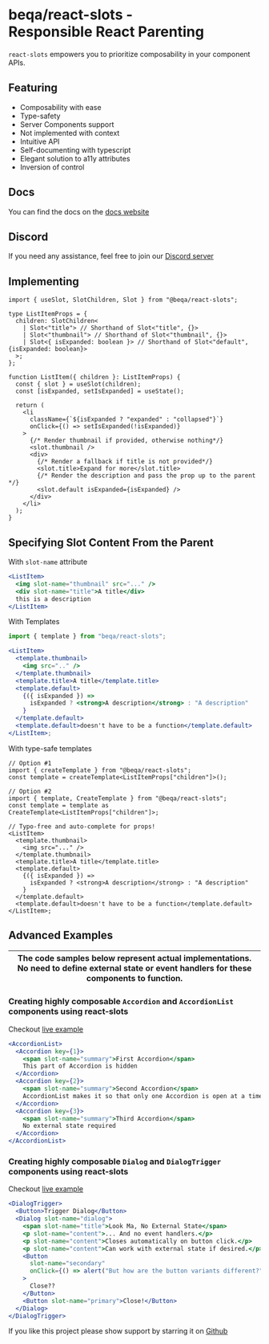 # beqa/react-slots - Responsible&nbsp;React&nbsp;Parenting

`react-slots` empowers you to prioritize composability in your component APIs.

## Featuring

- Composability with ease
- Type-safety
- Server Components support
- Not implemented with context
- Intuitive API
- Self-documenting with typescript
- Elegant solution to a11y attributes
- Inversion of control

## Docs

You can find the docs on the
[docs website](https://react-slots-docs.vercel.app/)

## Discord

If you need any assistance, feel free to join our
[Discord server](https://discord.gg/UHgArvjeNb)

## Implementing

```tsx
import { useSlot, SlotChildren, Slot } from "@beqa/react-slots";

type ListItemProps = {
  children: SlotChildren<
    | Slot<"title"> // Shorthand of Slot<"title", {}>
    | Slot<"thumbnail"> // Shorthand of Slot<"thumbnail", {}>
    | Slot<{ isExpanded: boolean }> // Shorthand of Slot<"default", {isExpanded: boolean}>
  >;
};

function ListItem({ children }: ListItemProps) {
  const { slot } = useSlot(children);
  const [isExpanded, setIsExpanded] = useState();

  return (
    <li
      className={`${isExpanded ? "expanded" : "collapsed"}`}
      onClick={() => setIsExpanded(!isExpanded)}
    >
      {/* Render thumbnail if provided, otherwise nothing*/}
      <slot.thumbnail />
      <div>
        {/* Render a fallback if title is not provided*/}
        <slot.title>Expand for more</slot.title>
        {/* Render the description and pass the prop up to the parent */}
        <slot.default isExpanded={isExpanded} />
      </div>
    </li>
  );
}
```

## Specifying Slot Content From the Parent

With `slot-name` attribute

```jsx
<ListItem>
  <img slot-name="thumbnail" src="..." />
  <div slot-name="title">A title</div>
  this is a description
</ListItem>
```

With Templates

```jsx
import { template } from "beqa/react-slots";

<ListItem>
  <template.thumbnail>
    <img src=".." />
  </template.thumbnail>
  <template.title>A title</template.title>
  <template.default>
    {({ isExpanded }) =>
      isExpanded ? <strong>A description</strong> : "A description"
    }
  </template.default>
  <template.default>doesn't have to be a function</template.default>
</ListItem>;
```

With type-safe templates

```tsx
// Option #1
import { createTemplate } from "@beqa/react-slots";
const template = createTemplate<ListItemProps["children"]>();

// Option #2
import { template, CreateTemplate } from "@beqa/react-slots";
const template = template as CreateTemplate<ListItemProps["children"]>;

// Typo-free and auto-complete for props!
<ListItem>
  <template.thumbnail>
    <img src="..." />
  </template.thumbnail>
  <template.title>A title</template.title>
  <template.default>
    {({ isExpanded }) =>
      isExpanded ? <strong>A description</strong> : "A description"
    }
  </template.default>
  <template.default>doesn't have to be a function</template.default>
</ListItem>;
```

## Advanced Examples

| The code samples below represent actual implementations. No need to define external state or event handlers for these components to function. |
| --------------------------------------------------------------------------------------------------------------------------------------------- |

### Creating highly composable `Accordion` and `AccordionList` components using react-slots

Checkout
[live example](https://stackblitz.com/edit/stackblitz-starters-tq32ef?file=pages%2Findex.tsx)

```jsx
<AccordionList>
  <Accordion key={1}>
    <span slot-name="summary">First Accordion</span>
    This part of Accordion is hidden
  </Accordion>
  <Accordion key={2}>
    <span slot-name="summary">Second Accordion</span>
    AccordionList makes it so that only one Accordion is open at a time
  </Accordion>
  <Accordion key={3}>
    <span slot-name="summary">Third Accordion</span>
    No external state required
  </Accordion>
</AccordionList>
```

### Creating highly composable `Dialog` and `DialogTrigger` components using react-slots

Checkout
[live example](https://stackblitz.com/edit/stackblitz-starters-fa5wbe?file=pages%2Findex.tsx)

```jsx
<DialogTrigger>
  <Button>Trigger Dialog</Button>
  <Dialog slot-name="dialog">
    <span slot-name="title">Look Ma, No External State</span>
    <p slot-name="content">... And no event handlers.</p>
    <p slot-name="content">Closes automatically on button click.</p>
    <p slot-name="content">Can work with external state if desired.</p>
    <Button
      slot-name="secondary"
      onClick={() => alert("But how are the button variants different?")}
    >
      Close??
    </Button>
    <Button slot-name="primary">Close!</Button>
  </Dialog>
</DialogTrigger>
```

If you like this project please show support by starring it on
[Github](https://github.com/Flammae/react-slots)
